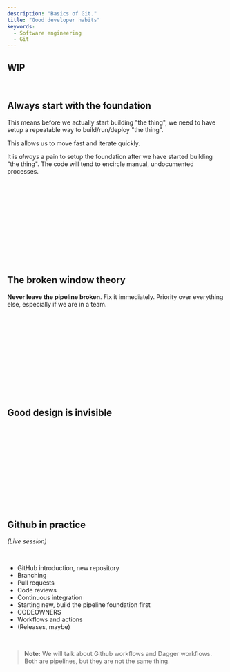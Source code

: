 ```yaml
---
description: "Basics of Git."
title: "Good developer habits"
keywords:
  - Software engineering
  - Git
---
```


## WIP

<!-- https://blog.codinghorror.com/the-broken-window-theory/ -->

</br>

## Always start with the foundation

This means before we actually start building "the thing", we need to have setup a repeatable way to build/run/deploy "the thing".

This allows us to move fast and iterate quickly.

It is *always* a pain to setup the foundation after we have started building "the thing". The code will tend to encircle manual, undocumented processes.

</br>
</br>
</br>
</br>
</br>
</br>
</br>
</br>
</br>
</br>
</br>

## The broken window theory

**Never leave the pipeline broken**. Fix it immediately. Priority over everything else, especially if we are in a team.

</br>
</br>
</br>
</br>
</br>
</br>
</br>
</br>
</br>
</br>
</br>

## Good design is invisible

</br>
</br>
</br>
</br>
</br>
</br>
</br>
</br>
</br>
</br>
</br>

## Github in practice

*(Live session)*

</br>

- GitHub introduction, new repository
- Branching
- Pull requests
- Code reviews
- Continuous integration
- Starting new, build the pipeline foundation first
- CODEOWNERS
- Workflows and actions
- (Releases, maybe)

</br>

> **Note:** We will talk about Github workflows and Dagger workflows. Both are pipelines, but they are not the same thing.

</br>
</br>
